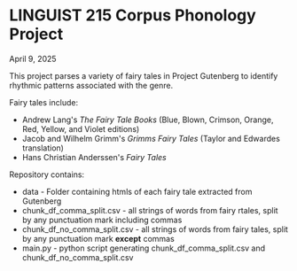 # LINGUIST 215 Corpus Phonology Project

April 9, 2025

This project parses a variety of fairy tales in Project Gutenberg to identify rhythmic patterns associated with the genre.

Fairy tales include: 
* Andrew Lang's _The Fairy Tale Books_ (Blue, Blown, Crimson, Orange, Red, Yellow, and Violet editions)
* Jacob and Wilhelm Grimm's _Grimms Fairy Tales_ (Taylor and Edwardes translation)
* Hans Christian Anderssen's _Fairy Tales_

Repository contains:
* data - Folder containing htmls of each fairy tale extracted from Gutenberg
* chunk_df_comma_split.csv - all strings of words from fairy rtales, split by any punctuation mark including commas
* chunk_df_no_comma_split.csv - all strings of words from fairy tales, split by any punctuation mark __except__ commas
* main.py - python script generating chunk_df_comma_split.csv and chunk_df_no_comma_split.csv
